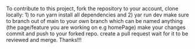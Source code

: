To contribute to this project, 
fork the repository to your account, 
clone locally: 1) to run yarn install all dependencies and 2) yar run dev
make sure to branch out of main to your own branch which can be named anything (the page/feature you are working on e.g homePage)
make your changes commit and push to your forked repo.
create a pull request wait for it to be reviewed and merge.
Thanks!!!
